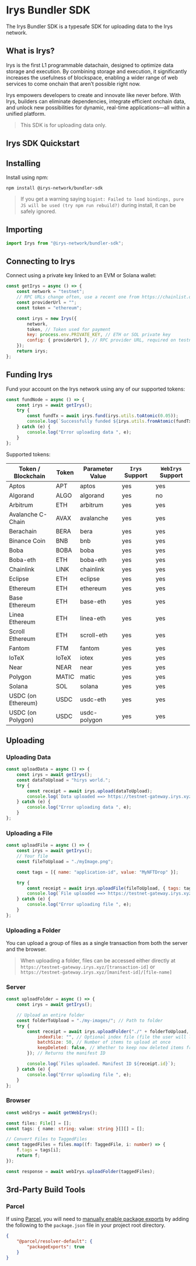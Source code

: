 # Irys Bundler SDK

The Irys Bundler SDK is a typesafe SDK for uploading data to the Irys network. 

## What is Irys?

Irys is the first L1 programmable datachain, designed to optimize data storage and execution. By combining storage and execution, it significantly increases the usefulness of blockspace, enabling a wider range of web services to come onchain that aren’t possible right now.

Irys empowers developers to create and innovate like never before. With Irys, builders can eliminate dependencies, integrate efficient onchain data, and unlock new possibilities for dynamic, real-time applications—all within a unified platform.

> This SDK is for uploading data only. 

## Irys SDK Quickstart

## Installing

Install using npm:

```console
npm install @irys-network/bundler-sdk
```


> If you get a warning saying `bigint: Failed to load bindings, pure JS will be used (try npm run rebuild?)` during install, it can be safely ignored. 

## Importing

```js
import Irys from "@irys-network/bundler-sdk";
```

## Connecting to Irys

Connect using a private key linked to an EVM or Solana wallet:

```js
const getIrys = async () => {
	const network = "testnet";
	// RPC URLs change often, use a recent one from https://chainlist.org/
	const providerUrl = "";
	const token = "ethereum";

	const irys = new Irys({
		network, 
		token, // Token used for payment
		key: process.env.PRIVATE_KEY, // ETH or SOL private key
		config: { providerUrl }, // RPC provider URL, required on testnet
	});
	return irys;
};
```

## Funding Irys

Fund your account on the Irys network using any of our supported tokens:

```js
const fundNode = async () => {
	const irys = await getIrys();
	try {
		const fundTx = await irys.fund(irys.utils.toAtomic(0.05));
		console.log(`Successfully funded ${irys.utils.fromAtomic(fundTx.quantity)} ${irys.token}`);
	} catch (e) {
		console.log("Error uploading data ", e);
	}
};
```
Supported tokens:

| Token / Blockchain | Token | Parameter Value | `Irys` Support | `WebIrys` Support |
| ------------------ | ----- | --------------- | -------------- | ----------------- |
| Aptos              | APT   | aptos           | yes            | yes               |
| Algorand           | ALGO  | algorand        | yes            | no                |
| Arbitrum           | ETH   | arbitrum        | yes            | yes               |
| Avalanche C-Chain  | AVAX  | avalanche       | yes            | yes               |
| Berachain          | BERA  | bera            | yes            | yes               |
| Binance Coin       | BNB   | bnb             | yes            | yes               |
| Boba               | BOBA  | boba            | yes            | yes               |
| Boba-eth           | ETH   | boba-eth        | yes            | yes               |
| Chainlink          | LINK  | chainlink       | yes            | yes               |
| Eclipse            | ETH   | eclipse         | yes            | yes               |
| Ethereum           | ETH   | ethereum        | yes            | yes               |
| Base Ethereum      | ETH   | base-eth        | yes            | yes               |
| Linea Ethereum     | ETH   | linea-eth       | yes            | yes               |
| Scroll Ethereum    | ETH   | scroll-eth      | yes            | yes               |
| Fantom             | FTM   | fantom          | yes            | yes               |
| IoTeX              | IoTeX | iotex           | yes            | yes               |
| Near               | NEAR  | near            | yes            | yes               |
| Polygon            | MATIC | matic           | yes            | yes               |
| Solana             | SOL   | solana          | yes            | yes               |
| USDC (on Ethereum) | USDC  | usdc-eth        | yes            | yes               |
| USDC (on Polygon)  | USDC  | usdc-polygon    | yes            | yes               |

## Uploading

### Uploading Data

```js
const uploadData = async () => {
	const irys = await getIrys();
	const dataToUpload = "hirys world.";
	try {
		const receipt = await irys.upload(dataToUpload);
		console.log(`Data uploaded ==> https://testnet-gateway.irys.xyz/${receipt.id}`);
	} catch (e) {
		console.log("Error uploading data ", e);
	}
};
```

### Uploading a File

```js
const uploadFile = async () => {
	const irys = await getIrys();
	// Your file
	const fileToUpload = "./myImage.png";

	const tags = [{ name: "application-id", value: "MyNFTDrop" }];

	try {
		const receipt = await irys.uploadFile(fileToUpload, { tags: tags });
		console.log(`File uploaded ==> https://testnet-gateway.irys.xyz/${receipt.id}`);
	} catch (e) {
		console.log("Error uploading file ", e);
	}
};
```

### Uploading a Folder

You can upload a group of files as a single transaction from both the server and the browser.


> When uploading a folder, files can be accessed either directly at `https://testnet-gateway.irys.xyz/[transaction-id]` or `https://testnet-gateway.irys.xyz/[manifest-id]/[file-name]`


### Server

```js
const uploadFolder = async () => {
	const irys = await getIrys();

	// Upload an entire folder
	const folderToUpload = "./my-images/"; // Path to folder
	try {
		const receipt = await irys.uploadFolder("./" + folderToUpload, {
			indexFile: "", // Optional index file (file the user will load when accessing the manifest)
			batchSize: 50, // Number of items to upload at once
			keepDeleted: false, // Whether to keep now deleted items from previous uploads
		}); // Returns the manifest ID

		console.log(`Files uploaded. Manifest ID ${receipt.id}`);
	} catch (e) {
		console.log("Error uploading file ", e);
	}
};
```

### Browser

```ts
const webIrys = await getWebIrys();

const files: File[] = [];
const tags: { name: string; value: string }[][] = [];

// Convert Files to TaggedFiles
const taggedFiles = files.map((f: TaggedFile, i: number) => {
	f.tags = tags[i];
	return f;
});

const response = await webIrys.uploadFolder(taggedFiles);
```

## 3rd-Party Build Tools

### Parcel

If using [Parcel](https://parceljs.org/), you will need to [manually enable package exports](https://parceljs.org/features/dependency-resolution/#package-exports) by adding the following to the `package.json` file in your project root directory.

```json
{
	"@parcel/resolver-default": {
		"packageExports": true
	}
}
```
